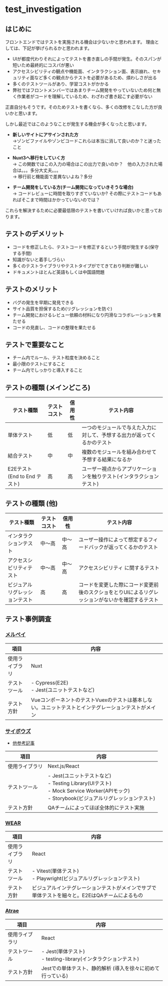# test_investigation

## はじめに ##
フロントエンドではテストを実施される機会は少ないかと思われます。
理由としては、下記が挙げられるかと思われます。
 - UIが都度代わりそれによってテストを書き直しの手間が発生。そのスパンが短いため最終的にコスパが悪い
 - アクセスシビリティの観点や機能面、インタラクション面、表示崩れ、セキュリティ面など多くの観点からテストを必要があるため、煩わしさが出る
 - 多くのテストツールがあり、学習コストがかかる
 - 弊社ではフロントメンバーではあまりチーム開発をやっていないため何と無く作業者がコードを理解しているため、わざわざ書き起こす必要がない

正直自分もそうです。そのためテストを書くなら、多くの改修をこなした方が良いかと思います。

しかし最近ではこのようなことが発生する機会が多くなったと思います。
 - **新しいサイトにアサインされた方**  
   →ゾンビファイルやゾンビコードこれらは本当に消して良いのか？と迷ったこと
   
 - **Nuxt3へ移行をしていく方**  
   → この関数ではこの入力の場合はこの出力で良いのか？　他の入力された場合は。。。多分大丈夫。。。  
   → 移行前と機能面で差異ないよね？多分  
   
 - **チーム開発をしている方(チーム開発になっていきそうな場合)**  
 → コードレビューに時間を取りすぎていないか? その際にテストコードもあればそこまで時間はかかっていないのでは？
 
 これらを解決するために必要最低限のテストを書いていければ良いかと思っております。

## テストのデメリット ##
- コードを修正したら、テストコードを修正するという手間が発生する(保守する手間)
- 知識がないと着手しづらい
- 多くのテストライブラリやテストタイプがでてきており判断が難しい
- ドキュメントほとんど英語もしくは中国語問題

## テストのメリット ##
- バグの発生を早期に発見できる
- サイト品質を担保するため(リグレッションを防ぐ)
- チーム開発におけるレビュー依頼の材料になり円滑なコラボレーションを果たせる
- コードの見直し、コードの整理を果たせる

## テストで重要なこと
- チーム内でルール、テスト粒度を決めること
- 最小限のテストにすること
- チーム内でしっかりと導入すること

## テストの種類 (メインどころ) ##
| テスト種類                   | テストコスト | 信用性 | テスト内容                                                               | 
| ---------------------------- | ------------ | ------ | ------------------------------------------------------------------------ | 
| 単体テスト                   | 低           | 低     | 一つのモジュールで与えた入力に対して、予想する出力が返ってくるかのテスト | 
| 結合テスト                   | 中           | 中     | 複数のモジュールを組み合わせて予想する結果になるか                       | 
| E2Eテスト(End to End テスト) | 高           | 高     | ユーザー視点からアプリケーションを触りテスト(インタラクションテスト)     | 

## テストの種類 (他) ##
| テスト種類                     | テストコスト | 信用性 | テスト内容                                                                                       | 
| ------------------------------ | ------------ | ------ | ------------------------------------------------------------------------------------------------ | 
| インタラクションテスト         | 中〜高       | 中〜高 | ユーザー操作によって想定するフィードバックが返ってくるかのテスト                                 | 
| アクセスシビリティテスト             | 中〜高       | 中〜高 | アクセスシビリティ に関するテスト                                                                 | 
| ビジュアルリグレッションテスト | 高           | 高     | コードを変更した際にコード変更前後のスクショをとりUIによるリグレッションがないかを確認するテスト | 

## テスト事例調査 ##
 ### [メルペイ](https://engineering.mercari.com/blog/entry/20211208-test-automation-policy-in-merpay-frontend/?utm_source=pocket_saves)
 
 | 項目           | 内容                                                                                                | 
| -------------- | --------------------------------------------------------------------------------------------------- | 
| 使用ライブラリ | Nuxt                                                                                                | 
| テストツール   | - Cypress(E2E) <br>- Jest(ユニットテストなど)                                                       | 
| テスト方針     | VueコンポーネントのテストVuexのテストは基本しない。ユニットテストとインテグレーションテストがメイン | 

### [サイボウズ](https://blog.cybozu.io/entry/2022/08/29/110000)
 - [他参考記事](https://blog.cybozu.io/entry/2022/11/14/120000)

| 項目           | 内容                                                                                                                                            | 
| -------------- | ----------------------------------------------------------------------------------------------------------------------------------------------- | 
| 使用ライブラリ | Next.js/React                                                                                                                                   | 
| テストツール   | - Jest(ユニットテストなど) <br>- Testing Library(UIテスト) <br>- Mock Service Worker(APIモック) <br>- Storybook(ビジュアルリグレッションテスト) | 
| テスト方針     | QAチームによってほぼ全体的にテスト実施                                                                                                          | 
### [WEAR](https://techblog.zozo.com/entry/wear-web-test-config2023)

| 項目           | 内容                                                                                          | 
| -------------- | --------------------------------------------------------------------------------------------- | 
| 使用ライブラリ | React                                                                                         | 
| テストツール   | - Vitest(単体テスト) <br>- Playwright(ビジュアルリグレッションテスト)                         | 
| テスト方針     | ビジュアルインテグレーションテストがメインでサブで単体テストを細々と。E2EはQAチームによるもの | 

### [Atrae](https://atraetech.hatenablog.com/entry/2022/09/30/105747)

| 項目           | 内容                                                             | 
| -------------- | ---------------------------------------------------------------- | 
| 使用ライブラリ | React                                                            | 
| テストツール   | - Jest(単体テスト) <br>- testing-library(インタラクションテスト) | 
| テスト方針     | Jestでの単体テスト、静的解析 (導入を徐々に初めて行っている)      | 





